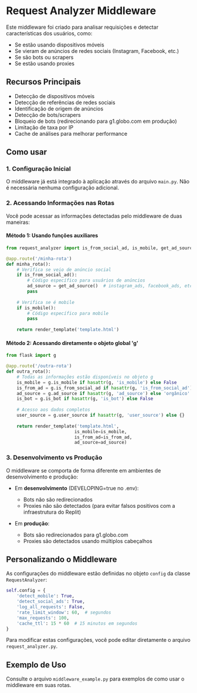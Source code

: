 # Request Analyzer Middleware

Este middleware foi criado para analisar requisições e detectar características dos usuários, como:

- Se estão usando dispositivos móveis
- Se vieram de anúncios de redes sociais (Instagram, Facebook, etc.)
- Se são bots ou scrapers
- Se estão usando proxies

## Recursos Principais

- Detecção de dispositivos móveis
- Detecção de referências de redes sociais
- Identificação de origem de anúncios
- Detecção de bots/scrapers
- Bloqueio de bots (redirecionando para g1.globo.com em produção)
- Limitação de taxa por IP
- Cache de análises para melhorar performance

## Como usar

### 1. Configuração Inicial

O middleware já está integrado à aplicação através do arquivo `main.py`. Não é necessária nenhuma configuração adicional.

### 2. Acessando Informações nas Rotas

Você pode acessar as informações detectadas pelo middleware de duas maneiras:

#### Método 1: Usando funções auxiliares

```python
from request_analyzer import is_from_social_ad, is_mobile, get_ad_source

@app.route('/minha-rota')
def minha_rota():
    # Verifica se veio de anúncio social
    if is_from_social_ad():
        # Código específico para usuários de anúncios
        ad_source = get_ad_source()  # instagram_ads, facebook_ads, etc.
        pass
        
    # Verifica se é mobile
    if is_mobile():
        # Código específico para mobile
        pass
        
    return render_template('template.html')
```

#### Método 2: Acessando diretamente o objeto global 'g'

```python
from flask import g

@app.route('/outra-rota')
def outra_rota():
    # Todas as informações estão disponíveis no objeto g
    is_mobile = g.is_mobile if hasattr(g, 'is_mobile') else False
    is_from_ad = g.is_from_social_ad if hasattr(g, 'is_from_social_ad') else False
    ad_source = g.ad_source if hasattr(g, 'ad_source') else 'orgânico'
    is_bot = g.is_bot if hasattr(g, 'is_bot') else False
    
    # Acesso aos dados completos
    user_source = g.user_source if hasattr(g, 'user_source') else {}
    
    return render_template('template.html', 
                          is_mobile=is_mobile,
                          is_from_ad=is_from_ad,
                          ad_source=ad_source)
```

### 3. Desenvolvimento vs Produção

O middleware se comporta de forma diferente em ambientes de desenvolvimento e produção:

- Em **desenvolvimento** (DEVELOPING=true no .env):
  - Bots não são redirecionados
  - Proxies não são detectados (para evitar falsos positivos com a infraestrutura do Replit)

- Em **produção**:
  - Bots são redirecionados para g1.globo.com
  - Proxies são detectados usando múltiplos cabeçalhos

## Personalizando o Middleware

As configurações do middleware estão definidas no objeto `config` da classe `RequestAnalyzer`:

```python
self.config = {
    'detect_mobile': True,
    'detect_social_ads': True,
    'log_all_requests': False,
    'rate_limit_window': 60,  # segundos
    'max_requests': 100,
    'cache_ttl': 15 * 60  # 15 minutos em segundos
}
```

Para modificar estas configurações, você pode editar diretamente o arquivo `request_analyzer.py`.

## Exemplo de Uso

Consulte o arquivo `middleware_example.py` para exemplos de como usar o middleware em suas rotas.